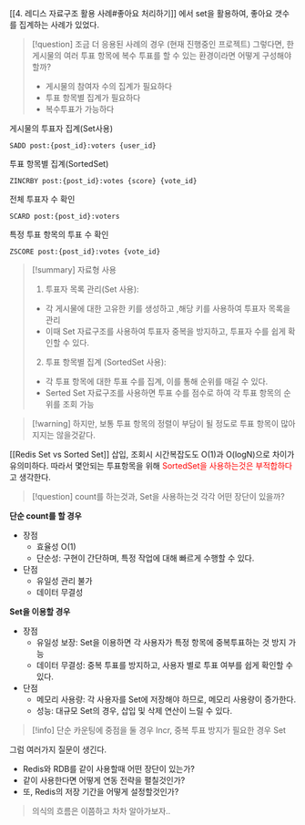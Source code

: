 [[4. 레디스 자료구조 활용 사례#좋아요 처리하기]]
에서 set을 활용하여, 좋아요 갯수를 집계하는 사례가 있었다.

> [!question] 조금 더 응용된 사례의 경우 (현재 진행중인 프로젝트)
> 그렇다면, 한 게시물의 여러 투표 항목에 복수 투표를 할 수 있는 환경이라면 어떻게 구성해야 할까?
> - 게시물의 참여자 수의 집계가 필요하다
> - 투표 항목별 집계가 필요하다
> - 복수투표가 가능하다

게시물의 투표자 집계(Set사용)
```redis-cli
SADD post:{post_id}:voters {user_id}
```

투표 항목별 집계(SortedSet)
```redis-cli
ZINCRBY post:{post_id}:votes {score} {vote_id}
```

전체 투표자 수 확인
```redis-cli
SCARD post:{post_id}:voters
```

특정 투표 항목의 투표 수 확인
```redis-cli
ZSCORE post:{post_id}:votes {vote_id}
```


> [!summary] 자료형 사용
> 1. 투표자 목록 관리(Set 사용):
> 	- 각 게시물에 대한 고유한 키를 생성하고 ,해당 키를 사용하여 투표자 목록을 관리
> 	- 이때 Set 자료구조를 사용하여 투표자 중복을 방지하고, 투표자 수를 쉽게 확인할 수 있다.
> 2. 투표 항목별 집계 (SortedSet 사용):
> 	- 각 투표 항목에 대한 투표 수를 집계, 이를 통해 순위를 매길 수 있다.
> 	- Serted Set 자료구조를 사용하면 투표 수를 점수로 하여 각 투표 항목의 순위를 조회 가능

> [!warning] 하지만, 보통 투표 항목의 정렬이 부담이 될 정도로 투표 항목이 많아지지는 않을것같다.

[[Redis Set vs Sorted Set]]
삽입, 조회시 시간복잡도도 O(1)과 O(logN)으로 차이가 유의미하다.
따라서 몇안되는 투표항목을 위해 <font color="#ff0000">SortedSet을 사용하는것은 부적합하다</font>고 생각한다.

> [!question] count를 하는것과, Set을 사용하는것 각각 어떤 장단이 있을까?

**단순 count를 할 경우**
- 장점
	- 효율성 O(1)
	- 단순성: 구현이 간단하며, 특정 작업에 대해 빠르게 수행할 수 있다.
- 단점
	- 유일성 관리 불가
	- 데이터 무결성

**Set을 이용할 경우**
- 장점
	- 유일성 보장: Set을 이용하면 각 사용자가 특정 항목에 중복투표하는 것 방지 가능
	- 데이터 무결성: 중복 투표를 방지하고, 사용자 별로 투표 여부를 쉽게 확인할 수 있다.
- 단점
	- 메모리 사용량: 각 사용자를 Set에 저장해야 하므로, 메모리 사용량이 증가한다.
	- 성능: 대규모 Set의 경우, 삽입 및 삭제 연산이 느릴 수 있다.

> [!info] 단순 카운팅에 중점을 둘 경우 Incr, 중복 투표 방지가 필요한 경우 Set

그럼 여러가지 질문이 생긴다.
- Redis와 RDB를 같이 사용할때 어떤 장단이 있는가?
- 같이 사용한다면 어떻게 연동 전략을 펼칠것인가?
- 또, Redis의 저장 기간을 어떻게 설정할것인가?

> 의식의 흐름은 이쯤하고 차차 알아가보자..